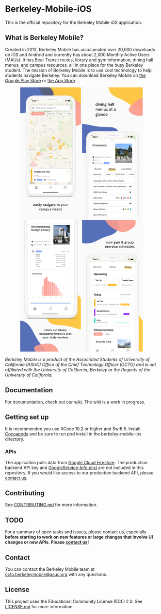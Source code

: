# Berkeley-Mobile-iOS

This is the official repository for the Berkeley Mobile iOS application.

## What is Berkeley Mobile?

Created in 2012, Berkeley Mobile has acculumated over 20,000 downloads on iOS and Android and currently has about 2,000 Monthly Active Users (MAUs). It has Bear Transit routes, library and gym information, dining hall menus, and campus resources, all in one place for the busy Berkeley student. The mission of Berkeley Mobile is to use cool technology to help students navigate Berkeley. You can download Berkeley Mobile on [the Google Play Store](https://play.google.com/store/apps/details?id=com.asuc.asucmobile&hl=en_US) or [the App Store](https://itunes.apple.com/us/app/berkeley-mobile/id912243518?mt=8).

<p align="center">
  <img src="/app_preview_images/screen1.png" width="200"/>
  <img src="/app_preview_images/screen2.png" width="200"/>
  <img src="/app_preview_images/screen3.png" width="200"/>
  <img src="/app_preview_images/screen4.png" width="200"/>
</p>

*Berkeley Mobile is a product of the Associated Students of University of California (ASUC) Office of the Chief Technology Officer (OCTO) and is not affiliated with the University of California, Berkeley or the Regents of the University of California.*

## Documentation

For documentation, check out our [wiki](https://github.com/asuc-octo/berkeley-mobile-ios/wiki). The wiki is a work in progress.

## Getting set up

It is recommended you use XCode 10.2 or higher and Swift 5. Install [Cocoapods](https://guides.cocoapods.org/using/getting-started.html) and be sure to run pod install in the berkeley-mobile-ios directory. 

### APIs

The application pulls data from [Google Cloud Firestore](https://firebase.google.com/docs/firestore). The production backend API key and [GoogleService-Info.plist](berkeley-mobile/GoogleService-Info.plist) are not included in this repository. If you would like access to our production backend API, please [contact us](#contact).

## Contributing

See [CONTRIBUTING.md](CONTRIBUTING.md) for more information.

## <a name="todo"></a> TODO

For a summary of open tasks and issues, please contact us, especially **before starting to work on new features or large changes that involve UI changes or new APIs. Please [contact us](#contact)!**

## <a name="contact"></a> Contact

You can contact the Berkeley Mobile team at octo.berkeleymobile@asuc.org with any questions.

## License

This project uses the Educational Community License (ECL) 2.0. See [LICENSE.md](LICENSE.md) for more information.
